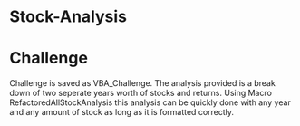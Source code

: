 # Stock-Analysis
# Challenge
  Challenge is saved as VBA_Challenge. The analysis provided is a break down of two seperate years worth of stocks and returns.
  Using Macro RefactoredAllStockAnalysis this analysis can be quickly done with any year and any amount of stock as long as it is formatted correctly.
